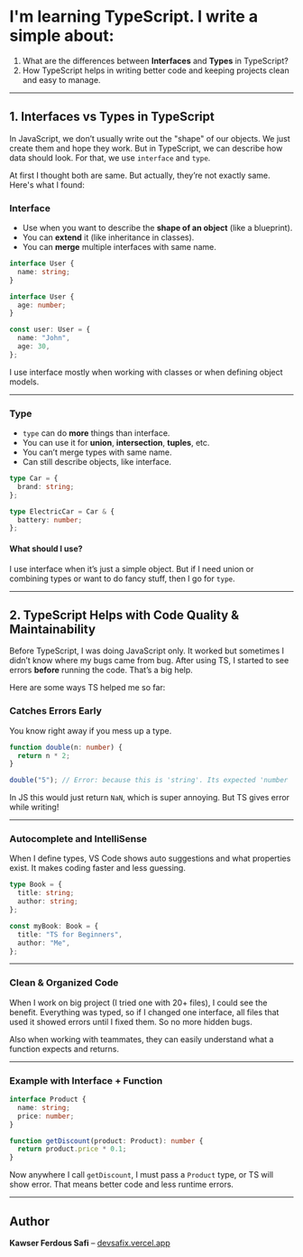 # I'm learning TypeScript. I write a simple about:

1. What are the differences between **Interfaces** and **Types** in TypeScript?
2. How TypeScript helps in writing better code and keeping projects clean and easy to manage.

---

## 1. Interfaces vs Types in TypeScript

In JavaScript, we don’t usually write out the "shape" of our objects. We just create them and hope they work. But in TypeScript, we can describe how data should look. For that, we use `interface` and `type`.

At first I thought both are same. But actually, they’re not exactly same. Here's what I found:

### Interface

- Use when you want to describe the **shape of an object** (like a blueprint).
- You can **extend** it (like inheritance in classes).
- You can **merge** multiple interfaces with same name.

```ts
interface User {
  name: string;
}

interface User {
  age: number;
}

const user: User = {
  name: "John",
  age: 30,
};
```

I use interface mostly when working with classes or when defining object models.

---

### Type

- `type` can do **more** things than interface.
- You can use it for **union**, **intersection**, **tuples**, etc.
- You can’t merge types with same name.
- Can still describe objects, like interface.

```ts
type Car = {
  brand: string;
};

type ElectricCar = Car & {
  battery: number;
};
```

#### What should I use?

I use interface when it’s just a simple object. But if I need union or combining types or want to do fancy stuff, then I go for `type`.

---

## 2. TypeScript Helps with Code Quality & Maintainability

Before TypeScript, I was doing JavaScript only. It worked but sometimes I didn’t know where my bugs came from bug. After using TS, I started to see errors **before** running the code. That’s a big help.

Here are some ways TS helped me so far:

### Catches Errors Early

You know right away if you mess up a type.

```ts
function double(n: number) {
  return n * 2;
}

double("5"); // Error: because this is 'string'. Its expected 'number
```

In JS this would just return `NaN`, which is super annoying. But TS gives error while writing!

---

### Autocomplete and IntelliSense

When I define types, VS Code shows auto suggestions and what properties exist. It makes coding faster and less guessing.

```ts
type Book = {
  title: string;
  author: string;
};

const myBook: Book = {
  title: "TS for Beginners",
  author: "Me",
};
```

---

### Clean & Organized Code

When I work on big project (I tried one with 20+ files), I could see the benefit. Everything was typed, so if I changed one interface, all files that used it showed errors until I fixed them. So no more hidden bugs.

Also when working with teammates, they can easily understand what a function expects and returns.

---

### Example with Interface + Function

```ts
interface Product {
  name: string;
  price: number;
}

function getDiscount(product: Product): number {
  return product.price * 0.1;
}
```

Now anywhere I call `getDiscount`, I must pass a `Product` type, or TS will show error. That means better code and less runtime errors.

---

## Author

**Kawser Ferdous Safi** – [devsafix.vercel.app](https://devsafix.vercel.app)
